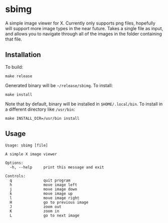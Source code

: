 # sbimg

A simple image viewer for X. Currently only supports png files, hopefully
will support more image types in the near future. Takes a single file as input,
and allows you to navigate through all of the images in the folder containing that file.

## Installation
To build:
```
make release
```
Generated binary will be `~/release/sbimg`. To install:
```
make install
```
Note that by default, binary will be installed in `$HOME/.local/bin`. To
install in a different directory like `/usr/bin`:
```
make INSTALL_DIR=/usr/bin install
```

## Usage

```
Usage: sbimg [file]

A simple X image viewer

Options:
  -h, --help     print this message and exit

Controls:
  q              quit program
  h              move image left
  j              move image down
  k              move image up
  l              move image right
  H              go to previous image
  J              zoom out
  K              zoom in
  L              go to next image
```
